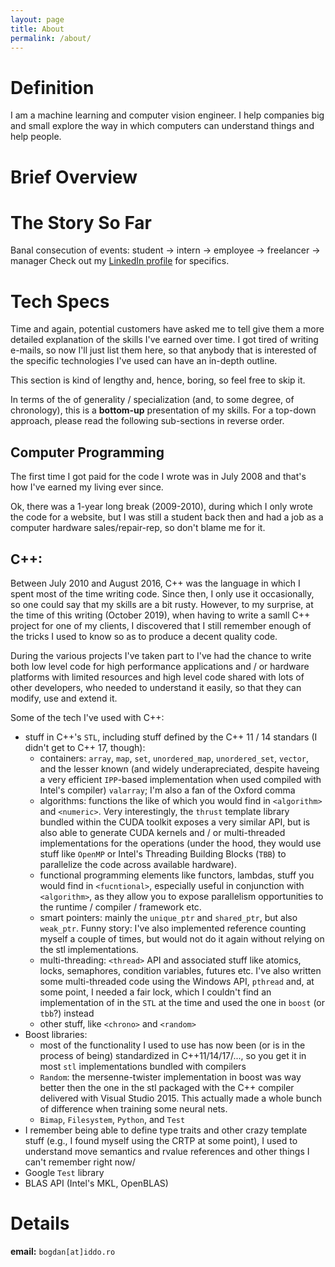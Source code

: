 ```yaml
---
layout: page
title: About
permalink: /about/
---
```


# Definition
I am a machine learning and computer vision engineer. I help companies big and small explore the way in which computers can understand things and help people.

# Brief Overview

# The Story So Far
Banal consecution of events: student -> intern -> employee -> freelancer -> manager
Check out my [LinkedIn profile](https://www.linkedin.com/in/bbudescu/) for specifics.

# Tech Specs

Time and again, potential customers have asked me to tell give them a more detailed explanation of the skills I've earned over time. I got tired of writing e-mails, so now I'll just list them here, so that anybody that is interested of the specific technologies I've used can have an in-depth outline.

This section is kind of lengthy and, hence, boring, so feel free to skip it.

In terms of the of generality / specialization (and, to some degree, of chronology), this is a **bottom-up** presentation of my skills. For a top-down approach, please read the following sub-sections in reverse order.

## Computer Programming
The first time I got paid for the code I wrote was in July 2008 and that's how I've earned my living ever since.

Ok, there was a 1-year long break (2009-2010), during which I only wrote the code for a website, but I was still a student back then and had a job as a computer hardware sales/repair-rep, so don't blame me for it.

## C++:
Between July 2010 and August 2016, C++ was the language in which I spent most of the time writing code. Since then, I only use it occasionally, so one could say that my skills are a bit rusty. However, to my surprise, at the time of this writing (October 2019), when having to write a samll C++ project for one of my clients, I discovered that I still remember enough of the tricks I used to know so as to produce a decent quality code.

During the various projects I've taken part to I've had the chance to write both low level code for high performance applications and / or hardware platforms with limited resources and high level code shared with lots of other developers, who needed to understand it easily, so that they can modify, use and extend it. 

Some of the tech I've used with C++:
- stuff in C++'s `STL`, including stuff defined by the C++ 11 / 14 standars (I didn't get to C++ 17, though):
    - containers: `array`, `map`, `set`, `unordered_map`, `unordered_set`, `vector`, and the lesser known (and widely underapreciated, despite haveing a very efficient `IPP`-based implementation when used compiled with Intel's compiler) `valarray`; I'm also a fan of the Oxford comma
    - algorithms: functions the like of which you would find in `<algorithm>` and `<numeric>`. Very interestingly, the `thrust` template library bundled within the CUDA toolkit exposes a very similar API, but is also able to generate CUDA kernels and / or multi-threaded implementations for the operations (under the hood, they would use stuff like `OpenMP` or Intel's Threading Building Blocks (`TBB`) to parallelize the code across available hardware).
    - functional programming elements like functors, lambdas, stuff you would find in `<fucntional>`, especially useful in conjunction with `<algorithm>`, as they allow you to expose parallelism opportunities to the runtime / compiler / framework etc.
    - smart pointers: mainly the `unique_ptr` and `shared_ptr`, but also `weak_ptr`. Funny story: I've also implemented reference counting myself a couple of times, but would not do it again without relying on the stl implementations.
    - multi-threading: `<thread>` API and associated stuff like atomics, locks, semaphores, condition variables, futures etc. I've also written some multi-threaded code using the Windows API, `pthread` and, at some point, I needed a fair lock, which I couldn't find an implementation of in the `STL` at the time and used the one in `boost` (or `tbb`?) instead
    - other stuff, like `<chrono>` and `<random>`
- Boost libraries:
    - most of the functionality I used to use has now been (or is in the process of being) standardized in C++11/14/17/..., so you get it in most `stl` implementations bundled with compilers
    - `Random`: the mersenne-twister implementation in boost was way better then the one in the stl packaged with the C++ compiler delivered with Visual Studio 2015. This actually made a whole bunch of difference when training some neural nets.
    - `Bimap`, `Filesystem`, `Python`, and `Test`
- I remember being able to define type traits and other crazy template stuff (e.g., I found myself using the CRTP at some point), I used to understand move semantics and rvalue references and other things I can't remember right now/
- Google `Test` library
- BLAS API (Intel's MKL, OpenBLAS)

# Details





**email:** `bogdan[at]iddo.ro`
